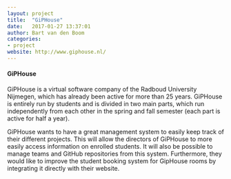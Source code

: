 ```yaml
---
layout: project
title:  "GiPHouse"
date:   2017-01-27 13:37:01
author: Bart van den Boom
categories:
- project
website: http://www.giphouse.nl/
---
```


#### GiPHouse

GiPHouse is a virtual software company of the Radboud University Nijmegen, which has already been active for more than 25 years. GiPHouse is entirely run by students and is divided in two main parts, which run independently from each other in the spring and fall semester (each part is active for half a year).

GiPHouse wants to have a great management system to easily keep track of their different projects. This will allow the directors of GiPHouse to more easily access information on enrolled students. It will also be possible to manage teams and GitHub repositories from this system. 
Furthermore, they would like to improve the student booking system for GipHouse rooms by integrating it directly with their website.

